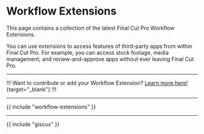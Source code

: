# Workflow Extensions

This page contains a collection of the latest Final Cut Pro Workflow Extensions.

You can use extensions to access features of third-party apps from within Final Cut Pro. For example, you can access stock footage, media management, and review-and-approve apps without ever leaving Final Cut Pro.

---

!!!
Want to contribute or add your Workflow Extension? [Learn more here!](https://fcp.cafe/contribute/){target="_blank"}
!!!

---

{{ include "workflow-extensions" }}

---

{{ include "giscus" }}